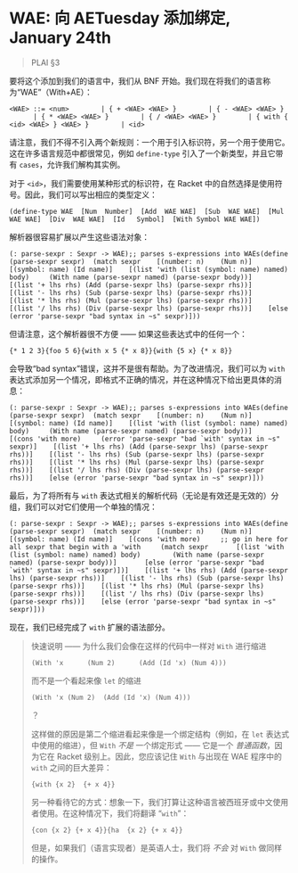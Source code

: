 # WAE: 向 AETuesday 添加绑定, January 24th

> PLAI §3

要将这个添加到我们的语言中，我们从 BNF 开始。我们现在将我们的语言称为“WAE”（With+AE）：

```
<WAE> ::= <num>        | { + <WAE> <WAE> }        | { - <WAE> <WAE> }        | { * <WAE> <WAE> }        | { / <WAE> <WAE> }        | { with { <id> <WAE> } <WAE> }        | <id>
```

请注意，我们不得不引入两个新规则：一个用于引入标识符，另一个用于使用它。这在许多语言规范中都很常见，例如 `define-type` 引入了一个新类型，并且它带有 `cases`，允许我们解构其实例。

对于 `<id>`，我们需要使用某种形式的标识符，在 Racket 中的自然选择是使用符号。因此，我们可以写出相应的类型定义：

```
(define-type WAE  [Num  Number]  [Add  WAE WAE]  [Sub  WAE WAE]  [Mul  WAE WAE]  [Div  WAE WAE]  [Id   Symbol]  [With Symbol WAE WAE])
```

解析器很容易扩展以产生这些语法对象：

```
(: parse-sexpr : Sexpr -> WAE);; parses s-expressions into WAEs(define (parse-sexpr sexpr)  (match sexpr    [(number: n)    (Num n)]    [(symbol: name) (Id name)]    [(list 'with (list (symbol: name) named) body)     (With name (parse-sexpr named) (parse-sexpr body))]    [(list '+ lhs rhs) (Add (parse-sexpr lhs) (parse-sexpr rhs))]    [(list '- lhs rhs) (Sub (parse-sexpr lhs) (parse-sexpr rhs))]    [(list '* lhs rhs) (Mul (parse-sexpr lhs) (parse-sexpr rhs))]    [(list '/ lhs rhs) (Div (parse-sexpr lhs) (parse-sexpr rhs))]    [else (error 'parse-sexpr "bad syntax in ~s" sexpr)]))
```

但请注意，这个解析器很不方便 —— 如果这些表达式中的任何一个：

```
{* 1 2 3}{foo 5 6}{with x 5 {* x 8}}{with {5 x} {* x 8}}
```

会导致“bad syntax”错误，这并不是很有帮助。为了改进情况，我们可以为 `with` 表达式添加另一个情况，即格式不正确的情况，并在这种情况下给出更具体的消息：

```
(: parse-sexpr : Sexpr -> WAE);; parses s-expressions into WAEs(define (parse-sexpr sexpr)  (match sexpr    [(number: n)    (Num n)]    [(symbol: name) (Id name)]    [(list 'with (list (symbol: name) named) body)     (With name (parse-sexpr named) (parse-sexpr body))]    [(cons 'with more)     (error 'parse-sexpr "bad `with' syntax in ~s" sexpr)]    [(list '+ lhs rhs) (Add (parse-sexpr lhs) (parse-sexpr rhs))]    [(list '- lhs rhs) (Sub (parse-sexpr lhs) (parse-sexpr rhs))]    [(list '* lhs rhs) (Mul (parse-sexpr lhs) (parse-sexpr rhs))]    [(list '/ lhs rhs) (Div (parse-sexpr lhs) (parse-sexpr rhs))]    [else (error 'parse-sexpr "bad syntax in ~s" sexpr)]))
```

最后，为了将所有与 `with` 表达式相关的解析代码（无论是有效还是无效的）分组，我们可以对它们使用一个单独的情况：

```
(: parse-sexpr : Sexpr -> WAE);; parses s-expressions into WAEs(define (parse-sexpr sexpr)  (match sexpr    [(number: n)    (Num n)]    [(symbol: name) (Id name)]    [(cons 'with more)     ;; go in here for all sexpr that begin with a 'with     (match sexpr       [(list 'with (list (symbol: name) named) body)        (With name (parse-sexpr named) (parse-sexpr body))]       [else (error 'parse-sexpr "bad `with' syntax in ~s" sexpr)])]    [(list '+ lhs rhs) (Add (parse-sexpr lhs) (parse-sexpr rhs))]    [(list '- lhs rhs) (Sub (parse-sexpr lhs) (parse-sexpr rhs))]    [(list '* lhs rhs) (Mul (parse-sexpr lhs) (parse-sexpr rhs))]    [(list '/ lhs rhs) (Div (parse-sexpr lhs) (parse-sexpr rhs))]    [else (error 'parse-sexpr "bad syntax in ~s" sexpr)]))
```

现在，我们已经完成了 `with` 扩展的语法部分。

> 快速说明 —— 为什么我们会像在这样的代码中一样对 `With` 进行缩进
> 
> ```
> (With 'x      (Num 2)      (Add (Id 'x) (Num 4)))
> ```
> 
> 而不是一个看起来像 `let` 的缩进
> 
> ```
> (With 'x (Num 2)  (Add (Id 'x) (Num 4)))
> ```
> 
> ？
> 
> 这样做的原因是第二个缩进看起来像是一个绑定结构（例如，在 `let` 表达式中使用的缩进），但 `With` *不是* 一个绑定形式 —— 它是一个 *普通函数*，因为它在 Racket 级别上。因此，您应该记住 `With` 与出现在 WAE 程序中的 `with` 之间的巨大差异：
> 
> ```
> {with {x 2}  {+ x 4}}
> ```
> 
> 另一种看待它的方式：想象一下，我们打算让这种语言被西班牙或中文使用者使用。在这种情况下，我们将翻译 “`with`”：
> 
> ```
> {con {x 2} {+ x 4}}{ha  {x 2} {+ x 4}}
> ```
> 
> 但是，如果我们（语言实现者）是英语人士，我们将 *不会* 对 `With` 做同样的操作。

